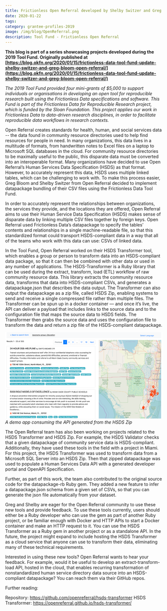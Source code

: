 ```yaml
---
title: Frictionless Open Referral developed by Shelby Switzer and Greg Bloom
date: 2020-01-22
tags:
category: grantee-profiles-2019
image: /img/blog/OpenReferral.png
description: Tool Fund - Frictionless Open Referral
---
```


**This blog is part of a series showcasing projects developed during the 2019 Tool Fund. Originally published at [https://blog.okfn.org/2020/01/15/frictionless-data-tool-fund-update-shelby-switzer-and-greg-bloom-open-referral/](https://blog.okfn.org/2020/01/15/frictionless-data-tool-fund-update-shelby-switzer-and-greg-bloom-open-referral/)**

*The 2019 Tool Fund provided four mini-grants of $5,000 to support individuals or organisations in developing an open tool for reproducible research built using the Frictionless Data specifications and software. This Fund is part of the Frictionless Data for Reproducible Research project, which is funded by the Sloan Foundation. This project applies our work in Frictionless Data to data-driven research disciplines, in order to facilitate reproducible data workflows in research contexts.*

Open Referral creates standards for health, human, and social services data -- the data found in community resource directories used to help find resources for people in need. In many organizations, this data lives in a multitude of formats, from handwritten notes to Excel files on a laptop to Microsoft SQL databases in the cloud. For community resource directories to be maximally useful to the public, this disparate data must be converted  into an interoperable format. Many organizations have decided to use Open Referral’s  Human Services Data Specification (HSDS) as that format. However, to accurately represent this data, HSDS uses multiple linked tables, which can be challenging to work with. To make this process easier, Greg Bloom and Shelby Switzer from Open Referral decided to implement datapackage bundling of their CSV files using the Frictionless Data Tool Fund. 

In order to accurately represent the relationships between organizations, the services they provide, and the locations they are offered, Open Referral aims to use their Human Service Data Specification (HSDS) makes sense of disparate data by linking multiple CSV files together by foreign keys.  Open Referral used Frictionless Data’s datapackage to specify the tables’ contents and relationships in a single machine-readable file, so that this standardized format could transport HSDS-compliant data in a way that all of the teams who work with this data can use: CSVs of linked data. 

In the Tool Fund, Open Referral worked on their HSDS Transformer tool, which enables a group or person to transform data into an HSDS-compliant data package, so that it can then be combined with other data or used in any number of applications. The HSDS-Transformer is a Ruby library that can be used during the extract, transform, load (ETL) workflow of raw community resource data. This library extracts the community resource data, transforms that data into HSDS-compliant CSVs, and generates a datapackage.json that describes the data output. The Transformer can also output the datapackage as a zip file, called HSDS Zip, enabling systems to send and receive a single compressed file rather than multiple files. The Transformer can be spun up in a docker container — and once it’s live, the API can deliver a payload that includes links to the source data and to the configuration file that maps the source data to HSDS fields. The Transformer then grabs the source data and uses the configuration file to transform the data and return a zip file of the HSDS-compliant datapackage. 

![DemoApp](./OR.png) <br/> *A demo app consuming the API generated from the HSDS Zip*

The Open Referral team has also been working on projects related to the HSDS Transformer and HSDS Zip. For example, the HSDS Validator checks that a given datapackage of community service data is HSDS-compliant.  Additionally, they have used these tools in the field with a project in Miami. For this project, the HSDS Transformer was used to transform data from a Microsoft SQL Server into an HSDS Zip. Then that zipped datapackage was used to populate a Human Services Data API with a generated developer portal and OpenAPI Specification.  

Further, as part of this work, the team also contributed to the original source code for the datapackage-rb Ruby gem. They added a new feature to infer a datapackage.json schema from a given set of CSVs, so that you can generate the json file automatically from your dataset.

Greg and Shelby are eager for the Open Referral community to use these new tools and provide feedback.  To use these tools currently, users should either be a Ruby developer who can use the gem as part of another Ruby project, or be familiar enough with Docker and HTTP APIs to start a Docker container and make an HTTP request to it. You can use the HSDS Transformer as a Ruby gem in another project or as a standalone API. In the future, the project might expand to include hosting the HSDS Transformer as a cloud service that anyone can use to transform their data, eliminating many of these technical requirements.

Interested in using these new tools? Open Referral wants to hear your feedback. For example, would it be useful to develop an extract-transform-load API, hosted in the cloud, that enables recurring transformation of nonstandardized human service directory data source into an HSDS-compliant datapackage? You can reach them via their GitHub repos.

Further reading:

Repository: https://github.com/openreferral/hsds-transformer
HSDS Transformer: https://openreferral.github.io/hsds-transformer/ 

